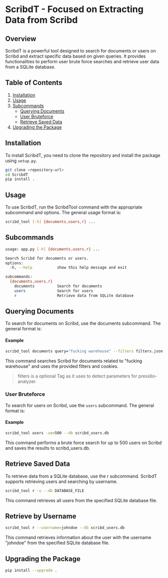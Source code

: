 # ScribdT - Focused on Extracting Data from Scribd

## Overview
ScribdT is a powerful tool designed to search for documents or users on Scribd and extract specific data based on given queries. It provides functionalities to perform user brute force searches and retrieve user data from a SQLite database.

## Table of Contents
1. [Installation](#installation)
2. [Usage](#usage)
3. [Subcommands](#subcommands)
    - [Querying Documents](#querying-documents)
    - [User Bruteforce](#user-bruteforce)
    - [Retrieve Saved Data](#retrieve-saved-data)
4. [Upgrading the Package](#upgrading-the-package)

## Installation
To install ScribdT, you need to clone the repository and install the package using `setup.py`.

```bash
git clone <repository-url>
cd ScribdT
pip install .
```
## Usage

To use ScribdT, run the ScribdTool command with the appropriate subcommand and options. The general usage format is:

```bash
scribd_tool [-h] {documents,users,r} ...
```

## Subcommands

```bash
usage: app.py [-h] {documents,users,r} ...

Search Scribd for documents or users.
options:
  -h, --help           show this help message and exit

subcommands:
  {documents,users,r}
    documents          Search for documents
    users              Search for users
    r                  Retrieve data from SQLite database
```

## Querying Documents

To search for documents on Scribd, use the documents subcommand. The general format is:

#### Example
```bash
scribd_tool documents query="fucking warehouse" --filters filters.json --cookies cookies.txt
```
This command searches Scribd for documents related to "fucking warehouse" and uses the provided filters and cookies.

> filters is a optional Tag as it uses to detect parameters for presidio-analyzer.


### User Bruteforce

To search for users on Scribd, use the `users` subcommand. The general format is:

#### Example
```bash
scribd_tool users -ue=500 --db scribd_users.db
```
This command performs a brute force search for up to 500 users on Scribd and saves the results to scribd_users.db.

## Retrieve Saved Data

To retrieve data from a SQLite database, use the r subcommand. ScribdT supports retrieving users and searching by username.

```bash
scribd_tool r -u --db DATABASE_FILE
```
This command retrieves all users from the specified SQLite database file.

## Retrieve by Username

```bash
scribd_tool r --username=johndoe --db scribd_users.db
```
This command retrieves information about the user with the username "johndoe" from the specified SQLite database file.

## Upgrading the Package

```bash
pip install --upgrade .
```






